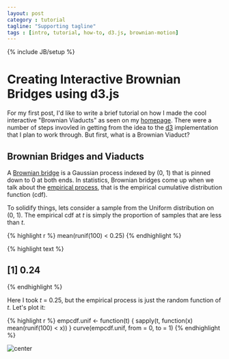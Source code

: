 ```yaml
---
layout: post
category : tutorial
tagline: "Supporting tagline"
tags : [intro, tutorial, how-to, d3.js, brownian-motion]
---
```

{% include JB/setup %}



Creating Interactive Brownian Bridges using d3.js
========================================================

For my first post, I'd like to write a brief tutorial on how I made the cool interactive "Brownian Viaducts" as seen on my [homepage](http://sachsmc.github.io). There were a number of steps invovled in getting from the idea to the [d3](http://d3js.org) implementation that I plan to work through. But first, what is a Brownian Viaduct?

Brownian Bridges and Viaducts
-------------------------------------------------------
A [Brownian bridge](https://en.wikipedia.org/wiki/Brownian_bridge) is a Gaussian process indexed by (0, 1) that is pinned down to 0 at both ends. In statistics, Brownian bridges come up when we talk about the [empirical process](https://en.wikipedia.org/wiki/Empirical_process), that is the empirical cumulative distribution function (cdf). 

To solidify things, lets consider a sample from the Uniform distribution on (0, 1). The empirical cdf at _t_ is simply the proportion of samples that are less than _t_. 



{% highlight r %}
mean(runif(100) < 0.25)
{% endhighlight %}



{% highlight text %}
## [1] 0.24
{% endhighlight %}



Here I took _t_ = 0.25, but the empirical process is just the random function of _t_. Let's plot it:


{% highlight r %}
empcdf.unif <- function(t) {
    sapply(t, function(x) mean(runif(100) < x))
}
curve(empcdf.unif, from = 0, to = 1)
{% endhighlight %}

![center](https://raw.github.com/sachsmc/blog/gh-pages/_posts/assets/figures/2014-1-10-interactive-brownian-3.png) 


